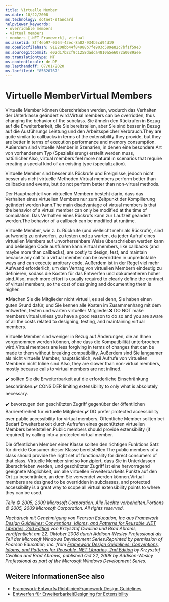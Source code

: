 ```yaml
---
title: Virtuelle Member
ms.date: 10/22/2008
ms.technology: dotnet-standard
helpviewer_keywords:
- overridable members
- virtual members
- members [.NET Framework], virtual
ms.assetid: 8ff4eb97-0364-43ec-8a02-934b5cd94d19
ms.openlocfilehash: 918208bb44f84988b7fe903c589e82c7bf1f59e3
ms.sourcegitcommit: e02d17b2cf9c1258dadda4810a5e6072a0089aee
ms.translationtype: MT
ms.contentlocale: de-DE
ms.lasthandoff: 07/01/2020
ms.locfileid: "85620767"
---
```

# <a name="virtual-members"></a><span data-ttu-id="a9eb9-102">Virtuelle Member</span><span class="sxs-lookup"><span data-stu-id="a9eb9-102">Virtual Members</span></span>
<span data-ttu-id="a9eb9-103">Virtuelle Member können überschrieben werden, wodurch das Verhalten der Unterklasse geändert wird.</span><span class="sxs-lookup"><span data-stu-id="a9eb9-103">Virtual members can be overridden, thus changing the behavior of the subclass.</span></span> <span data-ttu-id="a9eb9-104">Sie ähneln den Rückrufen in Bezug auf die Erweiterbarkeit, die Sie bereitstellen, aber Sie sind besser in Bezug auf die Ausführungs Leistung und den Arbeitsspeicher Verbrauch.</span><span class="sxs-lookup"><span data-stu-id="a9eb9-104">They are quite similar to callbacks in terms of the extensibility they provide, but they are better in terms of execution performance and memory consumption.</span></span> <span data-ttu-id="a9eb9-105">Außerdem sind virtuelle Member in Szenarien, in denen eine besondere Art von vorhandenem Typ (Spezialisierung) erstellt werden muss, natürlicher.</span><span class="sxs-lookup"><span data-stu-id="a9eb9-105">Also, virtual members feel more natural in scenarios that require creating a special kind of an existing type (specialization).</span></span>

 <span data-ttu-id="a9eb9-106">Virtuelle Member sind besser als Rückrufe und Ereignisse, jedoch nicht besser als nicht virtuelle Methoden.</span><span class="sxs-lookup"><span data-stu-id="a9eb9-106">Virtual members perform better than callbacks and events, but do not perform better than non-virtual methods.</span></span>

 <span data-ttu-id="a9eb9-107">Der Hauptnachteil von virtuellen Membern besteht darin, dass das Verhalten eines virtuellen Members nur zum Zeitpunkt der Kompilierung geändert werden kann.</span><span class="sxs-lookup"><span data-stu-id="a9eb9-107">The main disadvantage of virtual members is that the behavior of a virtual member can only be modified at the time of compilation.</span></span> <span data-ttu-id="a9eb9-108">Das Verhalten eines Rückrufs kann zur Laufzeit geändert werden.</span><span class="sxs-lookup"><span data-stu-id="a9eb9-108">The behavior of a callback can be modified at runtime.</span></span>

 <span data-ttu-id="a9eb9-109">Virtuelle Member, wie z. b. Rückrufe (und vielleicht mehr als Rückrufe), sind aufwendig zu entwerfen, zu testen und zu warten, da jeder Aufruf eines virtuellen Members auf unvorhersehbare Weise überschrieben werden kann und beliebigen Code ausführen kann.</span><span class="sxs-lookup"><span data-stu-id="a9eb9-109">Virtual members, like callbacks (and maybe more than callbacks), are costly to design, test, and maintain because any call to a virtual member can be overridden in unpredictable ways and can execute arbitrary code.</span></span> <span data-ttu-id="a9eb9-110">Außerdem ist in der Regel viel mehr Aufwand erforderlich, um den Vertrag von virtuellen Membern eindeutig zu definieren, sodass die Kosten für das Entwerfen und dokumentieren höher sind.</span><span class="sxs-lookup"><span data-stu-id="a9eb9-110">Also, much more effort is usually required to clearly define the contract of virtual members, so the cost of designing and documenting them is higher.</span></span>

 <span data-ttu-id="a9eb9-111">❌Machen Sie die Mitglieder nicht virtuell, es sei denn, Sie haben einen guten Grund dafür, und Sie kennen alle Kosten im Zusammenhang mit dem entwerfen, testen und warten virtueller Mitglieder.</span><span class="sxs-lookup"><span data-stu-id="a9eb9-111">❌ DO NOT make members virtual unless you have a good reason to do so and you are aware of all the costs related to designing, testing, and maintaining virtual members.</span></span>

 <span data-ttu-id="a9eb9-112">Virtuelle Member sind weniger in Bezug auf Änderungen, die an Ihnen vorgenommen werden können, ohne dass die Kompatibilität unterbrochen wird.</span><span class="sxs-lookup"><span data-stu-id="a9eb9-112">Virtual members are less forgiving in terms of changes that can be made to them without breaking compatibility.</span></span> <span data-ttu-id="a9eb9-113">Außerdem sind Sie langsamer als nicht virtuelle Member, hauptsächlich, weil Aufrufe von virtuellen Membern nicht Inline sind.</span><span class="sxs-lookup"><span data-stu-id="a9eb9-113">Also, they are slower than non-virtual members, mostly because calls to virtual members are not inlined.</span></span>

 <span data-ttu-id="a9eb9-114">✔️ sollten Sie die Erweiterbarkeit auf die erforderliche Einschränkung beschränken.</span><span class="sxs-lookup"><span data-stu-id="a9eb9-114">✔️ CONSIDER limiting extensibility to only what is absolutely necessary.</span></span>

 <span data-ttu-id="a9eb9-115">✔️ bevorzugen den geschützten Zugriff gegenüber der öffentlichen Barrierefreiheit für virtuelle Mitglieder.</span><span class="sxs-lookup"><span data-stu-id="a9eb9-115">✔️ DO prefer protected accessibility over public accessibility for virtual members.</span></span> <span data-ttu-id="a9eb9-116">Öffentliche Member sollten bei Bedarf Erweiterbarkeit durch Aufrufen eines geschützten virtuellen Members bereitstellen.</span><span class="sxs-lookup"><span data-stu-id="a9eb9-116">Public members should provide extensibility (if required) by calling into a protected virtual member.</span></span>

 <span data-ttu-id="a9eb9-117">Die öffentlichen Member einer Klasse sollten den richtigen Funktions Satz für direkte Consumer dieser Klasse bereitstellen.</span><span class="sxs-lookup"><span data-stu-id="a9eb9-117">The public members of a class should provide the right set of functionality for direct consumers of that class.</span></span> <span data-ttu-id="a9eb9-118">Virtuelle Member sind so konzipiert, dass Sie in Unterklassen überschrieben werden, und geschützter Zugriff ist eine hervorragend geeignete Möglichkeit, um alle virtuellen Erweiterbarkeits Punkte auf den Ort zu beschränken, an dem Sie verwendet werden können.</span><span class="sxs-lookup"><span data-stu-id="a9eb9-118">Virtual members are designed to be overridden in subclasses, and protected accessibility is a great way to scope all virtual extensibility points to where they can be used.</span></span>

 <span data-ttu-id="a9eb9-119">*Teile &copy; 2005, 2009 Microsoft Corporation. Alle Rechte vorbehalten.*</span><span class="sxs-lookup"><span data-stu-id="a9eb9-119">*Portions &copy; 2005, 2009 Microsoft Corporation. All rights reserved.*</span></span>

 <span data-ttu-id="a9eb9-120">*Nachdruck mit Genehmigung von Pearson Education, Inc aus [Framework Design Guidelines: Conventions, Idioms, and Patterns for Reusable .NET Libraries, 2nd Edition](https://www.informit.com/store/framework-design-guidelines-conventions-idioms-and-9780321545619) von Krzysztof Cwalina und Brad Abrams, veröffentlicht am 22. Oktober 2008 durch Addison-Wesley Professional als Teil der Microsoft Windows Development Series.*</span><span class="sxs-lookup"><span data-stu-id="a9eb9-120">*Reprinted by permission of Pearson Education, Inc. from [Framework Design Guidelines: Conventions, Idioms, and Patterns for Reusable .NET Libraries, 2nd Edition](https://www.informit.com/store/framework-design-guidelines-conventions-idioms-and-9780321545619) by Krzysztof Cwalina and Brad Abrams, published Oct 22, 2008 by Addison-Wesley Professional as part of the Microsoft Windows Development Series.*</span></span>

## <a name="see-also"></a><span data-ttu-id="a9eb9-121">Weitere Informationen</span><span class="sxs-lookup"><span data-stu-id="a9eb9-121">See also</span></span>

- [<span data-ttu-id="a9eb9-122">Framework-Entwurfs Richtlinien</span><span class="sxs-lookup"><span data-stu-id="a9eb9-122">Framework Design Guidelines</span></span>](index.md)
- [<span data-ttu-id="a9eb9-123">Entwerfen für Erweiterbarkeit</span><span class="sxs-lookup"><span data-stu-id="a9eb9-123">Designing for Extensibility</span></span>](designing-for-extensibility.md)
